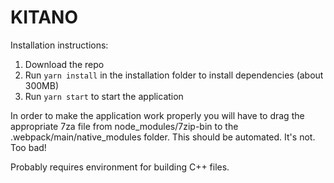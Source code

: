 # KITANO

Installation instructions:
1. Download the repo
2. Run `yarn install` in the installation folder to install dependencies (about 300MB)
3. Run `yarn start` to start the application

In order to make the application work properly you will have to drag the appropriate 7za file from node_modules/7zip-bin to the .webpack/main/native_modules folder.
This should be automated. It's not. Too bad!

Probably requires environment for building C++ files.
